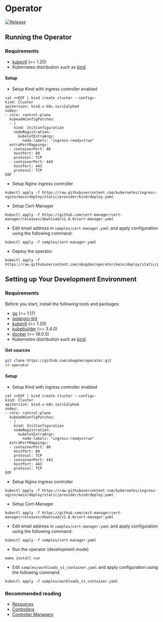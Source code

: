 # Operator

[![Release](https://img.shields.io/github/release/ubogdan/operator.svg?style=flat-square)](https://github.com/ubogdan/operator/releases)

## Running the Operator
### Requirements

* [kubectl](https://kubernetes.io/docs/tasks/tools/install-kubectl/) (>= 1.20)
* Kubernetes distribution such as [kind](https://kind.sigs.k8s.io).

#### Setup

* Setup Kind with ingress controller enabled
```shell
cat <<EOF | kind create cluster --config=-
kind: Cluster
apiVersion: kind.x-k8s.io/v1alpha4
nodes:
- role: control-plane
  kubeadmConfigPatches:
  - |
    kind: InitConfiguration
    nodeRegistration:
      kubeletExtraArgs:
        node-labels: "ingress-ready=true"
  extraPortMappings:
  - containerPort: 80
    hostPort: 80
    protocol: TCP
  - containerPort: 443
    hostPort: 443
    protocol: TCP
EOF
```
 
* Setup Nginx ingress controller
```shell
kubectl apply -f https://raw.githubusercontent.com/kubernetes/ingress-nginx/main/deploy/static/provider/kind/deploy.yaml
```

* Setup Cert-Manager
```shell
kubectl apply -f https://github.com/cert-manager/cert-manager/releases/download/v1.8.0/cert-manager.yaml
```

* Edit email address in `samples/cert-manager.yaml` and apply configuration using the following command:
```shell
kubectl apply -f samples/cert-manager.yaml
```

* Deploy the operator
```shell
kubectl apply -f https://raw.githubusercontent.com/ubogdan/operator/main/deploy/static/provider/kind/deploy.yaml
```

## Setting up Your Development Environment
### Requirements

Before you start, install the following tools and packages:

* [go](https://golang.org/dl/) (>= 1.17)
* [golangci-lint](https://github.com/golangci/golangci-lint)
* [kubectl](https://kubernetes.io/docs/tasks/tools/install-kubectl/) (>= 1.20)
* [kubebuilder](https://github.com/kubernetes-sigs/kubebuilder) (>= 3.4.0)
* [docker](https://docs.docker.com/) (>= 19.0.0)
* Kubernetes distribution such as [kind](https://kind.sigs.k8s.io).

#### Get sources

```bash
git clone https://github.com/ubogdan/operator.git
cd operator
```

#### Setup
* Setup Kind with ingress controller enabled
```shell
cat <<EOF | kind create cluster --config=-
kind: Cluster
apiVersion: kind.x-k8s.io/v1alpha4
nodes:
- role: control-plane
  kubeadmConfigPatches:
  - |
    kind: InitConfiguration
    nodeRegistration:
      kubeletExtraArgs:
        node-labels: "ingress-ready=true"
  extraPortMappings:
  - containerPort: 80
    hostPort: 80
    protocol: TCP
  - containerPort: 443
    hostPort: 443
    protocol: TCP
EOF
```
* Setup Nginx ingress controller
```shell
kubectl apply -f https://raw.githubusercontent.com/kubernetes/ingress-nginx/main/deploy/static/provider/kind/deploy.yaml
```

* Setup Cert-Manager
```shell
kubectl apply -f https://github.com/cert-manager/cert-manager/releases/download/v1.8.0/cert-manager.yaml
```
 
* Edit email address in `samples/cert-manager.yaml` and apply configuration using the following command:
```shell
kubectl apply -f samples/cert-manager.yaml
```
* Run the operator (development mode)
```shell
make install run
```

* Edit `samples/workloads_v1_container.yaml` and apply configuration using the following command:
```shell
kubectl apply -f samples/workloads_v1_container.yaml
```



### Recommended reading

* [Resources](https://book-v1.book.kubebuilder.io/basics/what_is_a_resource.html)
* [Controllers](https://book-v1.book.kubebuilder.io/basics/what_is_a_controller.html)
* [Controller Managers](https://book-v1.book.kubebuilder.io/basics/what_is_the_controller_manager.html)